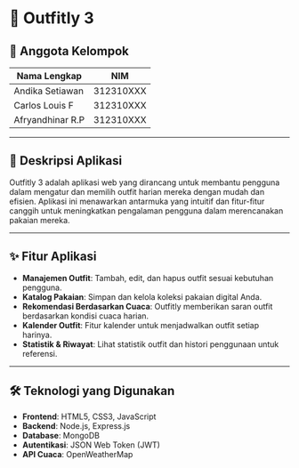 # 👗 Outfitly 3

## 👥 Anggota Kelompok

| Nama Lengkap           | NIM         |
|------------------------|-------------|
| Andika Setiawan        | 312310XXX   |
| Carlos Louis F         | 312310XXX   |
| Afryandhinar R.P       | 312310XXX   |

---

## 📝 Deskripsi Aplikasi

Outfitly 3 adalah aplikasi web yang dirancang untuk membantu pengguna dalam mengatur dan memilih outfit harian mereka dengan mudah dan efisien. Aplikasi ini menawarkan antarmuka yang intuitif dan fitur-fitur canggih untuk meningkatkan pengalaman pengguna dalam merencanakan pakaian mereka.

---

## ✨ Fitur Aplikasi

- **Manajemen Outfit**: Tambah, edit, dan hapus outfit sesuai kebutuhan pengguna.
- **Katalog Pakaian**: Simpan dan kelola koleksi pakaian digital Anda.
- **Rekomendasi Berdasarkan Cuaca**: Outfitly memberikan saran outfit berdasarkan kondisi cuaca harian.
- **Kalender Outfit**: Fitur kalender untuk menjadwalkan outfit setiap harinya.
- **Statistik & Riwayat**: Lihat statistik outfit dan histori penggunaan untuk referensi.

---

## 🛠 Teknologi yang Digunakan

- **Frontend**: HTML5, CSS3, JavaScript
- **Backend**: Node.js, Express.js
- **Database**: MongoDB
- **Autentikasi**: JSON Web Token (JWT)
- **API Cuaca**: OpenWeatherMap
